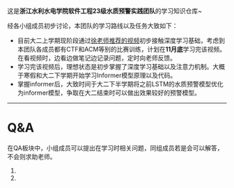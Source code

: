 这是**浙江水利水电学院软件工程23级水质预警实践团队**的学习知识仓库~

经各小组成员初步讨论，本团队的学习路线以及任务大致如下：

- 目前大二上学期现阶段通过[徐老师推荐的视频](https://www.bilibili.com/video/BV11H4y1F7uH/?p=2&share_source=copy_web&vd_source=764c38aeca6b01134d54f592107c2446)初步接触深度学习基础，考虑到本团队各成员都有CTF和ACM等别的比赛训练，计划在**11月底**学习完该视频。在看视频时，边看边做笔记边记录问题，定时向老师反馈。
- 学习完该视频后，理想状态是初步掌握了深度学习基础以及注意力机制。大概于寒假和大二下学期开始学习Informer模型原理以及代码。
- 掌握informer后，大致时间于大二下半学期将之前LSTM的水质预警模型优化为informer模型，争取在大二结束时可以做出效果较好的预警模型。

---

# Q&A

在QA板块中，小组成员可以提出在学习时相关问题，同组成员若是会可以解答，不会则求助老师。

1.



2.

